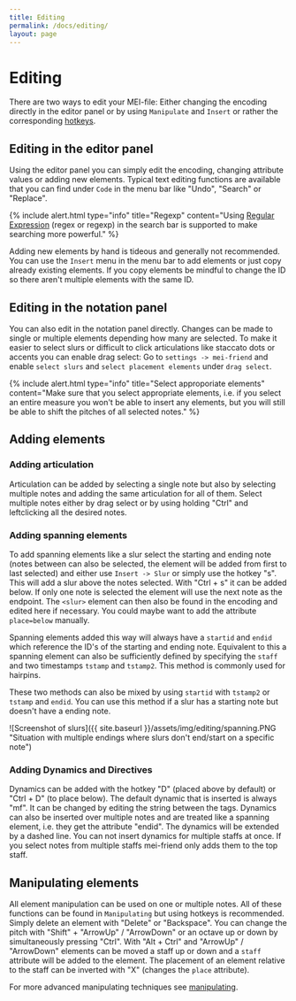 ```yaml
---
title: Editing
permalink: /docs/editing/
layout: page
---
```

# Editing

There are two ways to edit your MEI-file: Either changing the encoding directly in the editor panel or by using `Manipulate` and `Insert` or rather the corresponding [hotkeys](https://mei-friend.mdw.ac.at/help).

## Editing in the editor panel

Using the editor panel you can simply edit the encoding, changing attribute values or adding new elements. Typical text editing functions are available that you can find under `Code` in the menu bar like "Undo", "Search" or "Replace".

{% include alert.html type="info" title="Regexp" content="Using [Regular Expression](https://en.wikipedia.org/wiki/Regular_expression) (regex or regexp) in the search bar is supported  to make searching more powerful." %}

Adding new elements by hand is tideous and generally not recommended. You can use the `Insert` menu in the menu bar to add elements or just copy already existing elements. If you copy elements be mindful to change the ID so there aren't multiple elements with the same ID.

## Editing in the notation panel

You can also edit in the notation panel directly. Changes can be made to single or multiple elements depending how many are selected. To make it easier to select slurs or difficult to click articulations like staccato dots or accents you can enable drag select: Go to `settings -> mei-friend` and enable `select slurs` and `select placement elements` under `drag select`.

{% include alert.html type="info" title="Select approporiate elements" content="Make sure that you select appropriate elements, i.e. if you select an entire measure you won't be able to insert any elements, but you will still be able to shift the pitches of all selected notes." %}

## Adding elements

### Adding articulation

Articulation can be added by selecting a single note but also by selecting multiple notes and adding the same articulation for all of them. Select multiple notes either by drag select or by using holding "Ctrl" and leftclicking all the desired notes.

### Adding spanning elements

To add spanning elements like a slur select the starting and ending note (notes between can also be selected, the element will be added from first to last selected) and either use `Insert -> Slur` or simply use the hotkey "s". This will add a slur above the notes selected. With "Ctrl + s" it can be added below. If only one note is selected the element will use the next note as the endpoint. The `<slur>` element can then also be found in the encoding and edited here if necessary. You could maybe want to add the attribute `place=below` manually.

Spanning elements added this way will always have a `startid` and `endid` which reference the ID's of the starting and ending note. Equivalent to this a spanning element can also be sufficiently defined by specifying the `staff` and two timestamps `tstamp` and `tstamp2`. This method is commonly used for hairpins.

These two methods can also be mixed by using `startid` with `tstamp2` or `tstamp` and `endid`. You can use this method if a slur has a starting note but doesn't have a ending note.

![Screenshot of slurs]({{ site.baseurl }}/assets/img/editing/spanning.PNG "Situation with multiple endings where slurs don't end/start on a specific note")

### Adding Dynamics and Directives

Dynamics can be added with the hotkey "D" (placed above by default) or "Ctrl + D" (to place below). The default dynamic that is inserted is always "mf". It can be changed by editing the string between the tags. Dynamics can also be inserted over multiple notes and are treated like a spanning element, i.e. they get the attribute "endid". The dynamics will be extended by a dashed line.
You can not insert dynamics for multiple staffs at once. If you select notes from multiple staffs mei-friend only adds them to the top staff.

## Manipulating elements

All element manipulation can be used on one or multiple notes. All of these functions can be found in `Manipulating` but using hotkeys is recommended. Simply delete an element with "Delete" or "Backspace". You can change the pitch with "Shift" + "ArrowUp" / "ArrowDown" or an octave up or down by simultaneously pressing "Ctrl".
With "Alt + Ctrl" and "ArrowUp" / "ArrowDown" elements can be moved a staff up or down and a `staff` attribute will be added to the element. The placement of an element relative to the staff can be inverted with "X" (changes the `place` attribute).

For more advanced manipulating techniques see [manipulating](_docs\manipulating.md).
